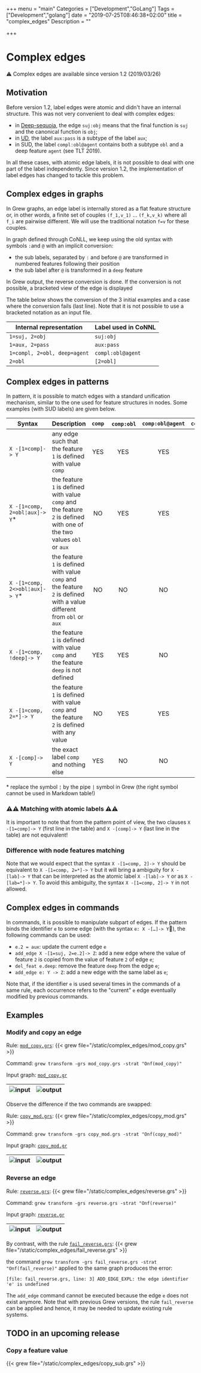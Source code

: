+++
menu = "main"
Categories = ["Development","GoLang"]
Tags = ["Development","golang"]
date = "2019-07-25T08:46:38+02:00"
title = "complex_edges"
Description = ""

+++

# Complex edges

:warning: Complex edges are available since version 1.2 (2019/03/26)

## Motivation
Before version 1.2, label edges were atomic and didn't have an internal structure.
This was not very convenient to deal with complex edges:

  * in [Deep-sequoia](deep-sequoia.inria.fr), the edge `suj:obj` means that the final function is `suj` and the canonical function is `obj`;
  * in [UD](https://universaldependencies.org), the label `aux:pass` is a subtype of the label `aux`;
  * in SUD, the label `compl:obl@agent` contains both a subtype `obl` and a deep feature `agent` (see TLT 2019).

In all these cases, with atomic edge labels, it is not possible to deal with one part of the label independently.
Since version 1.2, the implementation of label edges has changed to tackle this problem.

## Complex edges in graphs
In Grew graphs, an edge label is internally stored as a flat feature structure or, in other words, a finite set of couples `(f_1,v_1)` … `(f_k,v_k)` where all `f_i` are pairwise different.
We will use the traditional notation `f=v` for these couples.

In graph defined through CoNLL, we keep using the old syntax with symbols `:`and `@` with an implicit conversion:

  * the sub labels, separated by `:` and before `@` are transformed in numbered features following their position
  * the sub label after `@` is transformed in a `deep` feature

In Grew output, the reverse conversion is done.
If the conversion is not possible, a bracketed view of the edge is displayed

The table below shows the conversion of the 3 initial examples and a case where the conversion fails (last line).
Note that it is not possible to use a bracketed notation as an input file.

| Internal representation      | Label used in CoNNL |
|------------------------------|---------------------|
| `1=suj, 2=obj`               | `suj:obj`           |
| `1=aux, 2=pass`              | `aux:pass`          |
| `1=compl, 2=obl, deep=agent` | `compl:obl@agent`   |
| `2=obl`                      | `[2=obl]`           |

## Complex edges in patterns

In pattern, it is possible to match edges with a standard unification mechanism, similar to the one used for feature structures in nodes.
Some examples (with SUD labels) are given below.

| Syntax            | Description | `comp` | `comp:obl` | `comp:obl@agent` | `comp:aux` | `comp:obj@lvc` |
|-------------------|-------------|:------:|:----------:|:----------------:|:----------:|:----------:|
| `X -[1=comp]-> Y` | any edge such that the feature `1` is defined with value `comp` | YES | YES | YES |YES | YES |
| `X -[1=comp, 2=obl¦aux]-> Y`* | the feature `1` is defined with value `comp` and the feature `2` is defined with one of the two values `obl` or `aux` | NO | YES |YES |YES | NO|
| `X -[1=comp, 2<>obl¦aux]-> Y`* | the feature `1` is defined with value `comp` and the feature `2` is defined with a value different from `obl` or `aux` | NO | NO | NO | NO | YES |
| `X -[1=comp, !deep]-> Y` | the feature `1` is defined with value `comp` and the feature `deep` is not defined | YES | YES | NO |YES | NO|
| `X -[1=comp, 2=*]-> Y` | the feature `1` is defined with value `comp` and the feature `2` is defined with any value | NO | YES | YES |YES | YES|
| `X -[comp]-> Y` | the exact label `comp` and nothing else | YES | NO | NO | NO | NO |

\* replace the symbol `¦` by the pipe `|` symbol in Grew (the right symbol cannot be used in Markdown table!)

### :warning::warning: Matching with atomic labels :warning::warning:

It is important to note that from the pattern point of view, the two clauses `X -[1=comp]-> Y` (first line in the table) and `X -[comp]-> Y` (last line in the table) are not equivalent!

### Difference with node features matching

Note that we would expect that the syntax `X -[1=comp, 2]-> Y` should be equivalent to `X -[1=comp, 2=*]-> Y` but it will bring a ambiguity for `X -[lab]-> Y` that can be interpreted as the atomic label `X -[lab]-> Y` or as `X -[lab=*]-> Y`.
To avoid this ambiguity, the syntax `X -[1=comp, 2]-> Y` in not allowed.

## Complex edges in commands

In commands, it is possible to manipulate subpart of edges.
If the pattern binds the identifier `e` to some edge (with the syntax `e: X -[…]-> Y`), the following commands can be used:

 * `e.2 = aux`: update the current edge `e`
 * `add_edge X -[1=suj, 2=e.2]-> Z`: add a new edge where the value of feature `2` is copied from the value of feature `2` of edge `e`;
 * `del_feat e.deep`: remove the feature `deep` from the edge `e`;
 * `add_edge e: Y -> Z`: add a new edge with the same label as `e`;

Note that, if the identifier `e` is used several times in the commands of a same rule, each occurrence refers to the "current" `e` edge eventually modified by previous commands.

## Examples

### Modify and copy an edge

Rule: [`mod_copy.grs`](../complex_edges/mod_copy.grs):
{{< grew file="/static/complex_edges/mod_copy.grs" >}}

Command: `grew transform -grs mod_copy.grs -strat "Onf(mod_copy)"`

Input graph: [`mod_copy.gr`](../complex_edges/mod_copy.gr)

| ![input](/complex_edges/_mod_copy_in.svg) | ![output](/complex_edges/_mod_copy_out.svg) |
|:---:|:---:|

Observe the difference if the two commands are swapped:

Rule: [`copy_mod.grs`](../complex_edges/copy_mod.grs):
{{< grew file="/static/complex_edges/copy_mod.grs" >}}

Command: `grew transform -grs copy_mod.grs -strat "Onf(copy_mod)"`

Input graph: [`copy_mod.gr`](../complex_edges/copy_mod.gr)

| ![input](/complex_edges/_copy_mod_in.svg) | ![output](/complex_edges/_copy_mod_out.svg) |
|:---:|:---:|


### Reverse an edge

Rule: [`reverse.grs`](../complex_edges/reverse.grs):
{{< grew file="/static/complex_edges/reverse.grs" >}}

Command: `grew transform -grs reverse.grs -strat "Onf(reverse)"`

Input graph:  [`reverse.gr`](../complex_edges/reverse.gr)

| ![input](/complex_edges/_reverse_in.svg) | ![output](/complex_edges/_reverse_out.svg) |
|:---:|:---:|

By contrast, with the rule [`fail_reverse.grs`](../complex_edges/fail_reverse.grs):
{{< grew file="/static/complex_edges/fail_reverse.grs" >}}

the command `grew transform -grs fail_reverse.grs -strat "Onf(fail_reverse)"` applied to the same graph produces the error:

```[file: fail_reverse.grs, line: 3] ADD_EDGE_EXPL: the edge identifier 'e' is undefined```

The `add_edge` command cannot be executed because the edge `e` does not exist anymore.
Note that with previous Grew versions, the rule `fail_reverse` can be applied and hence, it may be needed to update existing rule systems.

## TODO in an upcoming release

### Copy a feature value

{{< grew file="/static/complex_edges/copy_sub.grs" >}}


